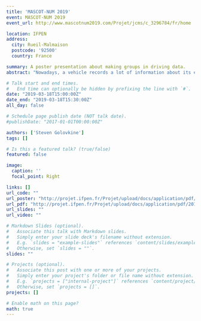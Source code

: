 ```yaml
---
title: 'MASCOT-NUM 2019'
event: MASCOT-NUM 2019
event_url: http://www.mascotnum2019.com/Projet/jcms/c_3296784/fr/home

location: IFPEN
address:
  city: Rueil-Malmaison
  postcode: '92500'
  country: France

summary: A poster presentation about making groups in driving data.
abstract: "Nowadays, a vehicle records a lot of information about its environment through its different sensors (camera, radar and lidar). More particularly, it registers some characteristics about vehicles around him at high frequency. These characteristics can be the longitudinal and lateral position, the acceleration, the size and the type of vehicle for instance. All the information are recorded relatively to the considered vehicle. We define a driving scene as a small period during which we record the environment of the car. We aim to make groups in these scene."

# Talk start and end times.
#   End time can optionally be hidden by prefixing the line with `#`.
date: "2019-03-18T15:00:00Z"
date_end: "2019-03-18T15:30:00Z"
all_day: false

# Schedule page publish date (NOT talk date).
#publishDate: "2017-01-01T00:00:00Z"

authors: ['Steven Golovkine']
tags: []

# Is this a featured talk? (true/false)
featured: false

image:
  caption: ''
  focal_point: Right

links: []
url_code: ""
url_poster: "http://projet.ifpen.fr/Projet/upload/docs/application/pdf/2019-03/golovkineposter.pdf"
url_pdf: "http://projet.ifpen.fr/Projet/upload/docs/application/pdf/2019-02/mascot19_golovkine.pdf"
url_slides: ""
url_video: ""

# Markdown Slides (optional).
#   Associate this talk with Markdown slides.
#   Simply enter your slide deck's filename without extension.
#   E.g. `slides = "example-slides"` references `content/slides/example-slides.md`.
#   Otherwise, set `slides = ""`.
slides: ""

# Projects (optional).
#   Associate this post with one or more of your projects.
#   Simply enter your project's folder or file name without extension.
#   E.g. `projects = ["internal-project"]` references `content/project/deep-learning/index.md`.
#   Otherwise, set `projects = []`.
projects: []

# Enable math on this page?
math: true
---
```

